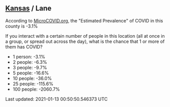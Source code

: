 
## [Kansas](/united-states/kansas) / Lane

According to [MicroCOVID.org](http://microcovid.org),
the "Estimated Prevalence" of COVID in this county is -3.1%

If you interact with a certain number of people in this location
(all at once in a group, or spread out across the day), what is the chance that
1 or more of them has COVID?

- 1 person: -3.1%
- 2 people: -6.3%
- 3 people: -9.7%
- 5 people: -16.6%
- 10 people: -36.0%
- 25 people: -115.6%
- 100 people: -2060.7%

Last updated: 2021-01-13 00:50:50.546373 UTC
